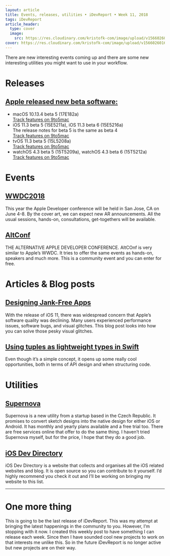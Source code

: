 ```yaml
---
layout: article
title: Events, releases, utilities • iDevReport • Week 11, 2018
tags: iDevReport
article_header:
  type: cover
  image:
    src: https://res.cloudinary.com/kristofk-com/image/upload/v1566026016/kristofk-com/posts/2018-03-18-idevreport-week11/idevreport11-15-thumbnail-min.png
cover: https://res.cloudinary.com/kristofk-com/image/upload/v1566026016/kristofk-com/posts/2018-03-18-idevreport-week11/idevreport11-15-thumbnail-min.png
---
```


There are new interesting events coming up and there are some new interesting utilities you might want to use in your workflow.

# Releases

## [Apple released new beta software:](https://developer.apple.com/news/releases/?id=03122018a)

*   <span>macOS 10.13.4 beta 5 (17E182a)  
    [Track features on 9to5mac](https://9to5mac.com/2018/03/12/macos-10-13-4-beta-5/)</span>
*   <span>iOS 11.3 beta 5 (15E5211a), iOS 11.3 beta 6 (15E5216a)</span><span>  
    The release notes for beta 5 is the same as beta 4  
    [Track features on 9to5mac](https://9to5mac.com/2018/03/12/ios-11-3-beta-5/)</span>
*   <span>tvOS 11.3 beta 5 (15L5208a)  
    [Track features on 9to5mac](https://9to5mac.com/2018/03/12/tvos-11-3-beta-5/)</span>
*   watchOS 4.3 beta 5 (15T5209a), <span>watchOS 4.3 beta 6 (15T5212a)</span>  
    [Track features on 9to5mac](https://9to5mac.com/2018/03/12/watchos-4-3-beta-5/)

# Events

## [WWDC2018](https://developer.apple.com/wwdc/)

This year the Apple Developer conference will be held in San Jose, CA on June 4-8\. By the cover art, we can expect new AR announcements. All the usual sessions, hands-on, consultations, get-togethers will be available.

## [AltConf](http://altconf.com)

<span>THE ALTERNATIVE APPLE DEVELOPER CONFERENCE. AltCOnf is very similar to Apple’s WWDC. It tries to offer the same events as hands-on, speakers and much more. This is a community event and you can enter for free.</span>

# Articles & Blog posts

## [Designing Jank-Free Apps](https://medium.com/@nathangitter/designing-jank-free-apps-9f66d43b9c87)

<span>With the release of iOS 11, there was widespread concern that Apple’s software quality was declining. Many users experienced performance issues, software bugs, and visual glitches. This blog post looks into how you can solve those pesky visual glitches.</span>

## [Using tuples as lightweight types in Swift](https://www.swiftbysundell.com/posts/using-tuples-as-lightweight-types-in-swift)

<span>Even though it’s a simple concept, it opens up some really cool opportunities, both in terms of API design and when structuring code.</span>

# Utilities

## [Supernova](https://supernova.studio)

Supernova is a new utility from a startup based in the Czech Republic. It promises to convert sketch designs into the native design for either iOS or Android. It has monthly and yearly plans available and a free trial too. There are free services online that offer to do the same thing. I haven’t tried Supernova myself, but for the price, I hope that they do a good job.

## [iOS Dev Directory](https://iosdevdirectory.com)

iOS Dev Directory is a website that collects and organises all the iOS related websites and blog. It is open source so you can contribute to it yourself. I’d highly recommend you check it out and I’ll be working on bringing my website to this list.

* * *

# One more thing

This is going to be the last release of iDevReport. This was my attempt at bringing the latest happenings in the community to you. However, I’m stopping with it now. I created this weekly post to have something I can release each week. Since then I have sounded cool new projects to work on that interests me unlike this. So in the future iDevReport is no longer active but new projects are on their way.

